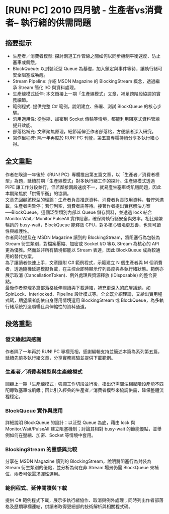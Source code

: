 # [RUN! PC] 2010 四月號 - 生產者vs消費者– 執行緒的供需問題

## 摘要提示
- 生產者／消費者模型: 探討兩道工作管線之間如何以同步機制平衡速度、防止塞車或飢餓。  
- BlockQueue: 以封裝泛型 Queue 為基礎，加入鎖定與事件等待，讓執行緒可安全阻塞或喚醒。  
- Stream Pipeline: 介紹 MSDN Magazine 的 BlockingStream 概念，透過繼承 Stream 簡化 I/O 與資料處理。  
- 生產線模式延伸: 本文銜接上一期「生產線模式」文章，補足跨階段協調的實務細節。  
- 範例程式: 提供完整 C# 範例，說明建立、佈署、測試 BlockQueue 的核心步驟。  
- 汎用適用性: 從壓縮、加密到 Socket 傳輸等情境，都能利用阻塞式資料管線提升效能。  
- 部落格補充: 文章聚焦原理，細節延伸至作者部落格，方便讀者深入研究。  
- 寫作里程碑: 隔一年再度於 RUN! PC 刊登，第五篇專欄持續分享多執行緒心得。  

## 全文重點
作者在睽違一年後於《RUN! PC》專欄推出第五篇文章，以「生產者／消費者模型」為題，延續前期「生產線模式」對多執行緒工作的探討。生產線模式透過 PIPE 讓工作分段並行，但若鄰接兩段速度不一，就易產生塞車或飢餓問題，因此本期聚焦於「供需平衡」的協調。  
文章先回顧該模型的理論：生產者負責推送資料、消費者負責取用資料，若佇列滿載，生產者需暫停；若佇列空，消費者需等待。接著作者提出實務解決方案──BlockQueue。這個泛型類別內部以 Queue<T> 儲存資料，並透過 lock 結合 Monitor.Wait／Monitor.PulseAll 實作阻塞，確保跨執行緒安全與效率。相比頻繁輪詢的 busy-wait，BlockQueue 能釋放 CPU，對多核心環境更友善，也具可讀性與維護性。  
作者同時提及在 MSDN Magazine 讀到的 BlockingStream，將阻塞行為包裝為 Stream 衍生類別，對檔案壓縮、加密或 Socket I/O 等以 Stream 為核心的 API 更為優雅。然而並非所有情境都能以 Stream 表達，因此 BlockQueue 成為較通用的替代方案。  
為了讓讀者快速上手，文章隨附 C# 範例程式，示範建立 N 個生產者與 M 個消費者，透過隨機延遲模擬負載，在主控台即時顯示佇列長度與各執行緒狀態。範例亦展示取消 (CancellationToken)、例外處理與資源釋放 (IDisposable) 的整合要點。  
最後作者整理多篇部落格延伸閱讀與下載連結，補充更深入的底層議題，如 SpinLock、Interlocked、Pipeline 設計模式等。全文既介紹理論，又給出實用程式碼，期望讀者能依自身應用情境選用 BlockingStream 或 BlockQueue，為多執行緒系統打造順暢且具伸縮性的資料通道。

## 段落重點
### 發文緣起與感謝
作者隔了一年再於 RUN! PC 專欄亮相，感謝編輯支持並簡述本篇為系列第五篇，延續先前多執行緒文章，分享實務經驗並提供下載範例。

### 生產者／消費者模型與生產線模式
回顧上一期「生產線模式」強調工作切段並行後，指出仍需關注相鄰階段產能不匹配導致塞車或飢餓；因此引入經典的生產者／消費者模型來協調供需，確保整體流程穩定。

### BlockQueue 實作與應用
詳細說明 BlockQueue 的設計：以泛型 Queue 為底，藉由 lock 與 Monitor.Wait/PulseAll 建立阻塞機制；討論其相對 busy-wait 的節能優點，並舉例如何在壓縮、加密、Socket 等情境中套用。

### BlockingStream 的靈感與比較
分享在 MSDN Magazine 讀到的 BlockingStream，說明將阻塞行為封裝為 Stream 衍生類別的優點，並分析為何在非 Stream 場景仍需 BlockQueue 來補位，兩者可依需求彈性選用。

### 範例程式、延伸閱讀與下載
提供 C# 範例程式下載，展示多執行緒協作、取消與例外處理；同時列出作者部落格及歷期專欄連結，供讀者取得更細部的技術解析與相關程式碼。